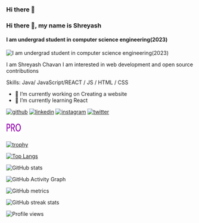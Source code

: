 ### Hi there 👋

### Hi there 👋, my name is Shreyash
#### I am undergrad student in computer science engineering(2023)
![I am undergrad student in computer science engineering(2023)](https://arturssmirnovs.github.io/github-profile-readme-generator/images/banner.png)

I am Shreyash Chavan I am interested in web development and open source contributions

Skills: Java/ JavaScript/REACT / JS / HTML / CSS

- 🔭 I’m currently working on Creating a website 
- 🌱 I’m currently learning React 


[<img src='https://cdn.jsdelivr.net/npm/simple-icons@3.0.1/icons/github.svg' alt='github' height='40'>](https://github.com/shreyashraj09)  [<img src='https://cdn.jsdelivr.net/npm/simple-icons@3.0.1/icons/linkedin.svg' alt='linkedin' height='40'>](https://www.linkedin.com/in/shreyash-chavan-5547b6207/)  [<img src='https://cdn.jsdelivr.net/npm/simple-icons@3.0.1/icons/instagram.svg' alt='instagram' height='40'>](https://www.instagram.com/shreyash.chavan.09/)  [<img src='https://cdn.jsdelivr.net/npm/simple-icons@3.0.1/icons/twitter.svg' alt='twitter' height='40'>](https://twitter.com/ShreyashSPEAK)  

<a href='https://github.com/pricing'><img src='https://raw.githubusercontent.com/acervenky/animated-github-badges/master/assets/pro.gif' width='40' height='40'></a> 

[![trophy](https://github-profile-trophy.vercel.app/?username=shreyashraj09)](https://github.com/ryo-ma/github-profile-trophy)

[![Top Langs](https://github-readme-stats.vercel.app/api/top-langs/?username=shreyashraj09)](https://github.com/anuraghazra/github-readme-stats)

![GitHub stats](https://github-readme-stats.vercel.app/api?username=shreyashraj09&show_icons=true)  

![GitHub Activity Graph](https://activity-graph.herokuapp.com/graph?username=shreyashraj09)  

![GitHub metrics](https://metrics.lecoq.io/shreyashraj09)  

![GitHub streak stats](https://github-readme-streak-stats.herokuapp.com/?user=shreyashraj09)  

![Profile views](https://gpvc.arturio.dev/shreyashraj09)  
